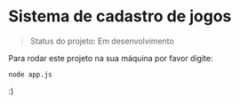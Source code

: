 <h1>Sistema de cadastro de jogos</h1>

> Status do projeto: Em desenvolvimento

Para rodar este projeto na sua máquina por favor digite:
```
node app.js
```

:)

